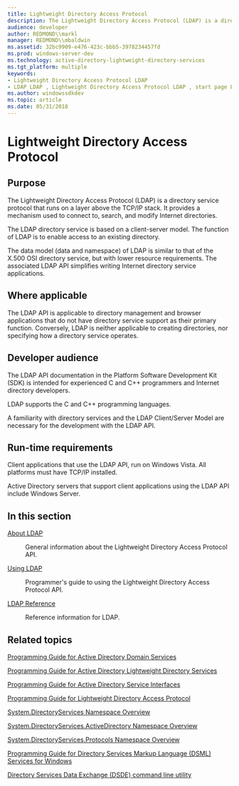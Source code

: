 ```yaml
---
title: Lightweight Directory Access Protocol
description: The Lightweight Directory Access Protocol (LDAP) is a directory service protocol that runs on a layer above the TCP/IP stack. It provides a mechanism used to connect to, search, and modify Internet directories.
audience: developer
author: REDMOND\\markl
manager: REDMOND\\mbaldwin
ms.assetid: 32bc9909-e476-423c-bbb5-3978234457fd
ms.prod: windows-server-dev
ms.technology: active-directory-lightweight-directory-services
ms.tgt_platform: multiple
keywords:
- Lightweight Directory Access Protocol LDAP
- LDAP LDAP , Lightweight Directory Access Protocol LDAP , start page LDAP , introduction to LDAP
ms.author: windowssdkdev
ms.topic: article
ms.date: 05/31/2018
---
```


# Lightweight Directory Access Protocol

## Purpose

The Lightweight Directory Access Protocol (LDAP) is a directory service protocol that runs on a layer above the TCP/IP stack. It provides a mechanism used to connect to, search, and modify Internet directories.

The LDAP directory service is based on a client-server model. The function of LDAP is to enable access to an existing directory.

The data model (data and namespace) of LDAP is similar to that of the X.500 OSI directory service, but with lower resource requirements. The associated LDAP API simplifies writing Internet directory service applications.

## Where applicable

The LDAP API is applicable to directory management and browser applications that do not have directory service support as their primary function. Conversely, LDAP is neither applicable to creating directories, nor specifying how a directory service operates.

## Developer audience

The LDAP API documentation in the Platform Software Development Kit (SDK) is intended for experienced C and C++ programmers and Internet directory developers.

LDAP supports the C and C++ programming languages.

A familiarity with directory services and the LDAP Client/Server Model are necessary for the development with the LDAP API.

## Run-time requirements

Client applications that use the LDAP API, run on Windows Vista. All platforms must have TCP/IP installed.

Active Directory servers that support client applications using the LDAP API include Windows Server.

## In this section

<dl> <dt>

[About LDAP](about-the-ldap-api.md)
</dt> <dd>

General information about the Lightweight Directory Access Protocol API.

</dd> <dt>

[Using LDAP](using-the-ldap-api-in-a-client-application.md)
</dt> <dd>

Programmer's guide to using the Lightweight Directory Access Protocol API.

</dd> <dt>

[LDAP Reference](ldap-reference.md)
</dt> <dd>

Reference information for LDAP.

</dd> </dl>

## Related topics

<dl> <dt>

[Programming Guide for Active Directory Domain Services](https://msdn.microsoft.com/library/aa362244)
</dt> <dt>

[Programming Guide for Active Directory Lightweight Directory Services](https://msdn.microsoft.com/library/aa705886)
</dt> <dt>

[Programming Guide for Active Directory Service Interfaces](https://msdn.microsoft.com/library/aa772170)
</dt> <dt>

[Programming Guide for Lightweight Directory Access Protocol](lightweight-directory-access-protocol-ldap-api.md)
</dt> <dt>

[System.DirectoryServices Namespace Overview](Http://Go.Microsoft.Com/FWLink/p/?LinkID=83963)
</dt> <dt>

[System.DirectoryServices.ActiveDirectory Namespace Overview](Http://Go.Microsoft.Com/FWLink/p/?LinkID=83968)
</dt> <dt>

[System.DirectoryServices.Protocols Namespace Overview](Http://Go.Microsoft.Com/FWLink/p/?LinkID=83969)
</dt> <dt>

[Programming Guide for Directory Services Markup Language (DSML) Services for Windows](https://msdn.microsoft.com/library/aa813632)
</dt> <dt>

[Directory Services Data Exchange (DSDE) command line utility](https://msdn.microsoft.com/library/aa813598)
</dt> </dl>

 

 




